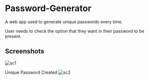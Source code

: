 # Password-Generator
A web app used to generate unique passwords every time.

User needs to check the option that they want in their password to be present.

## Screenshots
![sc1](https://user-images.githubusercontent.com/51373298/143733183-ae5d0b6a-f009-4071-af24-62076ea1e766.JPG)

Unique Password Created
![sc2](https://user-images.githubusercontent.com/51373298/143733309-6a50060e-388d-431d-95f0-bdb72ebf0f6e.JPG)
